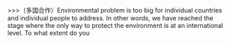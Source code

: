 &gt;&gt;&gt;（多国合作）Environmental problem is too big for individual countries and individual people to address. In other words, we have reached the stage where the only way to protect the environment is at an international level. To what extent do you

